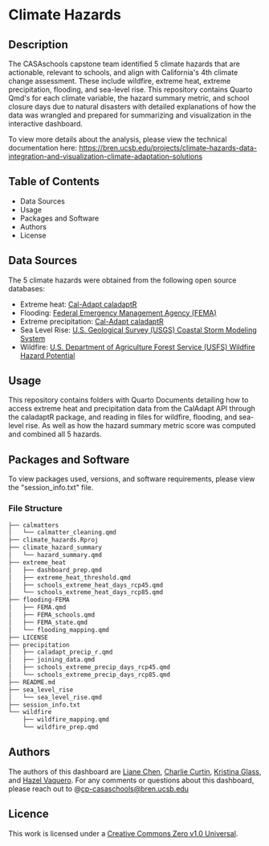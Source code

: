 # Climate Hazards

## Description
The CASAschools capstone team identified 5 climate hazards that are actionable, relevant to schools, and align with California's 4th climate change assessment. These include wildfire, extreme heat, extreme precipitation, flooding, and sea-level rise. This repository contains Quarto Qmd's for each climate variable, the hazard summary metric, and school closure days due to natural disasters with detailed explanations of how the data was wrangled and prepared for summarizing and visualization in the interactive dashboard. 

To view more details about the analysis, please view the technical documentation here: https://bren.ucsb.edu/projects/climate-hazards-data-integration-and-visualization-climate-adaptation-solutions

## Table of Contents
- Data Sources
- Usage
- Packages and Software
- Authors
- License
  
## Data Sources
The 5 climate hazards were obtained from the following open source databases:
- Extreme heat: [Cal-Adapt caladaptR](https://ucanr-igis.github.io/caladaptr/)
- Flooding: [Federal Emergency Management Agency (FEMA)](https://hazards-fema.maps.arcgis.com/apps/webappviewer/index.html?id=8b0adb51996444d4879338b5529aa9cd)
- Extreme precipitation: [Cal-Adapt caladaptR](https://ucanr-igis.github.io/caladaptr/)
- Sea Level Rise: [U.S. Geological Survey (USGS) Coastal Storm Modeling System](https://www.usgs.gov/centers/pcmsc/science/coastal-storm-modeling-system-cosmos)
- Wildfire: [U.S. Department of Agriculture Forest Service (USFS) Wildfire Hazard Potential](https://www.firelab.org/project/wildfire-hazard-potential)


## Usage
This repository contains folders with Quarto Documents detailing how to access extreme heat and precipitation data from the CalAdapt API through the caladaptR package, and reading in files for wildfire, flooding, and sea-level rise. As well as how the hazard summary metric score was computed and combined all 5 hazards.

## Packages and Software
To view packages used, versions, and software requirements, please view the "session_info.txt" file.


### File Structure

```bash
├── calmatters
│   └── calmatter_cleaning.qmd
├── climate_hazards.Rproj
├── climate_hazard_summary
│   └── hazard_summary.qmd
├── extreme_heat
│   ├── dashboard_prep.qmd
│   ├── extreme_heat_threshold.qmd
│   ├── schools_extreme_heat_days_rcp45.qmd
│   └── schools_extreme_heat_days_rcp85.qmd
├── flooding-FEMA
│   ├── FEMA.qmd
│   ├── FEMA_schools.qmd
│   ├── FEMA_state.qmd
│   └── flooding_mapping.qmd
├── LICENSE
├── precipitation
│   ├── caladapt_precip_r.qmd
│   ├── joining_data.qmd
│   ├── schools_extreme_precip_days_rcp45.qmd
│   └── schools_extreme_precip_days_rcp85.qmd
├── README.md
├── sea_level_rise
│   └── sea_level_rise.qmd
├── session_info.txt
└── wildfire
    ├── wildfire_mapping.qmd
    └── wildfire_prep.qmd
```

 
## Authors 
The authors of this dashboard are [Liane Chen](https://github.com/lchenhub), [Charlie Curtin](https://github.com/charliecurtin1), [Kristina Glass](https://github.com/kristinaglass), and [Hazel Vaquero](https://github.com/hazelvaq). For any comments or questions about this dashboard, please reach out to @cp-casaschools@bren.ucsb.edu

## Licence
This work is licensed under a [Creative Commons Zero v1.0 Universal](https://creativecommons.org/publicdomain/zero/1.0/deed.en).
